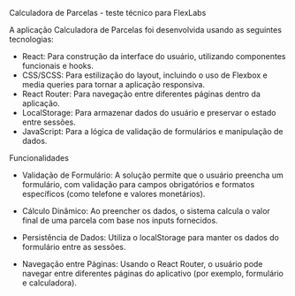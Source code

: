 Calculadora de Parcelas - teste técnico para FlexLabs

A aplicação Calculadora de Parcelas foi desenvolvida usando as seguintes tecnologias:

- React: Para construção da interface do usuário, utilizando componentes funcionais e hooks.
- CSS/SCSS: Para estilização do layout, incluindo o uso de Flexbox e media queries para tornar a aplicação responsiva.
- React Router: Para navegação entre diferentes páginas dentro da aplicação.
- LocalStorage: Para armazenar dados do usuário e preservar o estado entre sessões.
- JavaScript: Para a lógica de validação de formulários e manipulação de dados.

Funcionalidades

- Validação de Formulário: A solução permite que o usuário preencha um formulário, com validação para campos obrigatórios e formatos específicos (como telefone e valores monetários).

- Cálculo Dinâmico: Ao preencher os dados, o sistema calcula o valor final de uma parcela com base nos inputs fornecidos.

- Persistência de Dados: Utiliza o localStorage para manter os dados do formulário entre as sessões.

- Navegação entre Páginas: Usando o React Router, o usuário pode navegar entre diferentes páginas do aplicativo (por exemplo, formulário e calculadora).
